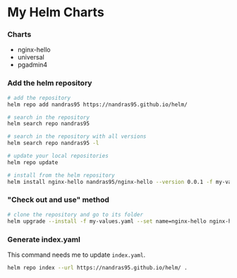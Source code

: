 # My Helm Charts

### Charts
- nginx-hello
- universal
- pgadmin4

### Add the helm repository
```sh
# add the repository
helm repo add nandras95 https://nandras95.github.io/helm/

# search in the repository
helm search repo nandras95

# search in the repository with all versions
helm search repo nandras95 -l

# update your local repositories
helm repo update

# install from the helm repository
helm install nginx-hello nandras95/nginx-hello --version 0.0.1 -f my-values.yaml
```

### "Check out and use" method
```sh
# clone the repository and go to its folder
helm upgrade --install -f my-values.yaml --set name=nginx-hello nginx-hello ./nginx-hello
```

### Generate index.yaml
This command needs me to update `index.yaml`.
```sh
helm repo index --url https://nandras95.github.io/helm/ .
```
